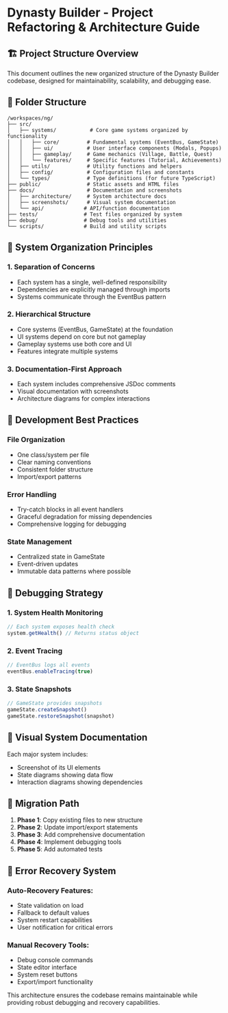 # Dynasty Builder - Project Refactoring & Architecture Guide

## 🏗️ Project Structure Overview

This document outlines the new organized structure of the Dynasty Builder codebase, designed for maintainability, scalability, and debugging ease.

## 📁 Folder Structure

```
/workspaces/ng/
├── src/
│   ├── systems/           # Core game systems organized by functionality
│   │   ├── core/         # Fundamental systems (EventBus, GameState)
│   │   ├── ui/           # User interface components (Modals, Popups)
│   │   ├── gameplay/     # Game mechanics (Village, Battle, Quest)
│   │   └── features/     # Specific features (Tutorial, Achievements)
│   ├── utils/            # Utility functions and helpers
│   ├── config/           # Configuration files and constants
│   └── types/            # Type definitions (for future TypeScript)
├── public/               # Static assets and HTML files
├── docs/                 # Documentation and screenshots
│   ├── architecture/     # System architecture docs
│   ├── screenshots/      # Visual system documentation
│   └── api/             # API/function documentation
├── tests/               # Test files organized by system
├── debug/               # Debug tools and utilities
└── scripts/             # Build and utility scripts
```

## 🎯 System Organization Principles

### 1. **Separation of Concerns**
- Each system has a single, well-defined responsibility
- Dependencies are explicitly managed through imports
- Systems communicate through the EventBus pattern

### 2. **Hierarchical Structure**
- Core systems (EventBus, GameState) at the foundation
- UI systems depend on core but not gameplay
- Gameplay systems use both core and UI
- Features integrate multiple systems

### 3. **Documentation-First Approach**
- Each system includes comprehensive JSDoc comments
- Visual documentation with screenshots
- Architecture diagrams for complex interactions

## 🔧 Development Best Practices

### File Organization
- One class/system per file
- Clear naming conventions
- Consistent folder structure
- Import/export patterns

### Error Handling
- Try-catch blocks in all event handlers
- Graceful degradation for missing dependencies
- Comprehensive logging for debugging

### State Management
- Centralized state in GameState
- Event-driven updates
- Immutable data patterns where possible

## 🐛 Debugging Strategy

### 1. **System Health Monitoring**
```javascript
// Each system exposes health check
system.getHealth() // Returns status object
```

### 2. **Event Tracing**
```javascript
// EventBus logs all events
eventBus.enableTracing(true)
```

### 3. **State Snapshots**
```javascript
// GameState provides snapshots
gameState.createSnapshot()
gameState.restoreSnapshot(snapshot)
```

## 📸 Visual System Documentation

Each major system includes:
- Screenshot of its UI elements
- State diagrams showing data flow
- Interaction diagrams showing dependencies

## 🔄 Migration Path

1. **Phase 1**: Copy existing files to new structure
2. **Phase 2**: Update import/export statements
3. **Phase 3**: Add comprehensive documentation
4. **Phase 4**: Implement debugging tools
5. **Phase 5**: Add automated tests

## 🚨 Error Recovery System

### Auto-Recovery Features:
- State validation on load
- Fallback to default values
- System restart capabilities
- User notification for critical errors

### Manual Recovery Tools:
- Debug console commands
- State editor interface
- System reset buttons
- Export/import functionality

This architecture ensures the codebase remains maintainable while providing robust debugging and recovery capabilities.
